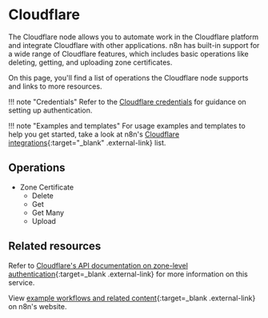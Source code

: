 # Cloudflare

The Cloudflare node allows you to automate work in the Cloudflare platform and integrate Cloudflare with other applications. n8n has built-in support for a wide range of Cloudflare features, which includes basic operations like deleting, getting, and uploading zone certificates.

On this page, you'll find a list of operations the Cloudflare node supports and links to more resources.

!!! note "Credentials"
    Refer to the [Cloudflare  credentials](https://docs.n8n.io/integrations/builtin/credentials/cloudflare/) for guidance on setting up authentication. 

!!! note "Examples and templates"
    For usage examples and templates to help you get started, take a look at n8n's [Cloudflare integrations](https://n8n.io/integrations/cloudflare/){:target="_blank" .external-link} list.


## Operations

* Zone Certificate
	* Delete
	* Get
	* Get Many
	* Upload

## Related resources

Refer to [Cloudflare's API documentation on zone-level authentication](https://api.cloudflare.com/#zone-level-authenticated-origin-pulls-properties){:target=_blank .external-link} for more information on this service.

View [example workflows and related content](https://n8n.io/integrations/cloudflare/){:target=_blank .external-link} on n8n's website.
